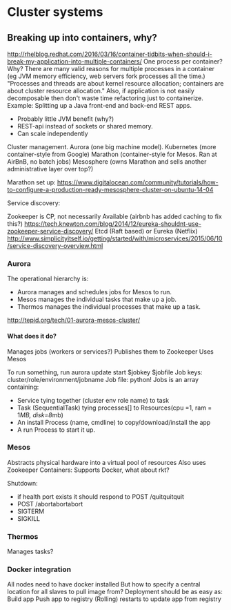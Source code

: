 # Cluster systems

## Breaking up into containers, why?

http://rhelblog.redhat.com/2016/03/16/container-tidbits-when-should-i-break-my-application-into-multiple-containers/
One process per container? Why? There are many valid reasons for multiple processes in a container (eg JVM memory efficiency, web servers fork processes all the time.)
"Processes and threads are about kernel resource allocation; containers are about cluster resource allocation."
Also, if application is not easily decomposable then don't waste time refactoring just to containerize.
Example: Splitting up a Java front-end and back-end REST apps.
 * Probably little JVM benefit (why?)
 * REST-api instead of sockets or shared memory.
 * Can scale independently

Cluster management. 
Aurora (one big machine model).
Kubernetes (more container-style from Google)
Marathon (container-style for Mesos. Ran at AirBnB, no batch jobs)
Mesosphere (owns Marathon and sells another administrative layer over top?)

Marathon set up:
https://www.digitalocean.com/community/tutorials/how-to-configure-a-production-ready-mesosphere-cluster-on-ubuntu-14-04

Service discovery:

Zookeeper is CP, not necessarily Available (airbnb has added caching to fix this?) https://tech.knewton.com/blog/2014/12/eureka-shouldnt-use-zookeeper-service-discovery/
Etcd (Raft based) or Eureka (Netflix)
http://www.simplicityitself.io/getting/started/with/microservices/2015/06/10/service-discovery-overview.html

### Aurora

 The operational hierarchy is:

* Aurora manages and schedules jobs for Mesos to run.
* Mesos manages the individual tasks that make up a job.
* Thermos manages the individual processes that make up a task.

http://tepid.org/tech/01-aurora-mesos-cluster/

#### What does it do? 

Manages jobs (workers or services?)
Publishes them to Zookeeper
Uses Mesos

To run something, run aurora update start $jobkey $jobfile
Job keys: cluster/role/environment/jobname
Job file: python!
Jobs is an array containing: 

* Service tying together (cluster env role name) to task
* Task (SequentialTask) tying processes[] to Resources(cpu =1, ram = 1*MB, disk=8*mb)
* An install Process (name, cmdline) to copy/download/install the app
* A run Process to start it up. 

### Mesos

Abstracts physical hardware into a virtual pool of resources
Also uses Zookeeper
Containers: Supports Docker, what about rkt?

Shutdown:

* if health port exists it should respond to POST /quitquitquit
* POST /abortabortabort
* SIGTERM
* SIGKILL

### Thermos

Manages tasks?

### Docker integration

All nodes need to have docker installed
But how to specify a central location for all slaves to pull image from?
Deployment should be as easy as:
Build app
Push app to registry
(Rolling) restarts to update app from registry
